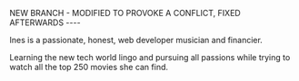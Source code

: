 NEW BRANCH - MODIFIED TO PROVOKE A CONFLICT, FIXED AFTERWARDS ----

Ines is a passionate, honest, web developer musician and financier.

Learning the new tech world lingo and pursuing all passions while trying to watch all the top 250 movies she can find.
